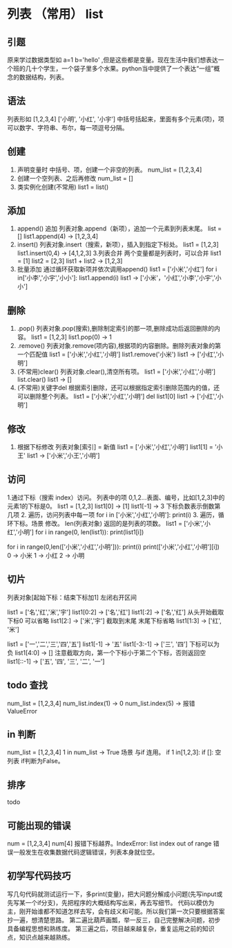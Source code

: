 列表 （常用） list
===
## 引题
原来学过数据类型如 a=1  b='hello'  ,但是这些都是变量。现在生活中我们想表达一个班的几十个学生，一个袋子里多个水果。python当中提供了一个表达“一组”概念的数据结构，列表。

## 语法
列表形如 [1,2,3,4] ['小明', '小红', '小宇']
中括号括起来，里面有多个元素(项)，项可以数字、字符串、布尔，每一项逗号分隔。


## 创建
1. 声明变量时 中括号、项，创建一个非空的列表。
num_list = [1,2,3,4]
2. 创建一个空列表、之后再修改
num_list = []
3. 类实例化创建(不常用)
list1 = list()

## 添加
1. append()  追加
列表对象.append（新项），追加一个元素到列表末尾。
list = []
list1.append(4) → [1,2,3,4]
2. insert()
列表对象.insert（搜索，新项），插入到指定下标处。
list1 = [1,2,3]
list1.insert(0,4) → [4,1,2,3]
3.列表合并
两个变量都是列表时，可以合并
list1 = [1]
list2 = [2,3] 
list1 + list2  → [1,2,3]
4. 批量添加 
通过循环获取新项并依次调用append()
list1 = ['小米','小红']
for i in['小李','小宇','小小']:
    list1.append(i)
list1 → ['小米'，'小红','小李','小宇','小小']

## 删除
1. .pop()
列表对象.pop(搜索),删除制定索引的那一项,删除成功后返回删除的内容。
list1 = [1,2,3]
list1.pop(0) → 1
2. .remove()
列表对象.remove(项内容),根据项的内容删除。删除列表对象的第一个匹配值
list1 = ['小米','小红','小明']
list1.remove('小米')
list1 →  ['小红','小明']
3. (不常用)clear()
列表对象.clear(),清空所有项。
list1 = ['小米','小红','小明']
list.clear()
list1 → []
4. (不常用)关键字del  根据索引删除，还可以根据指定索引删除范围内的值，还可以删除整个列表。
list1 = ['小米','小红','小明']
del list1[0]
list1 → ['小红','小明']

## 修改
1. 根据下标修改
列表对象[索引] = 新值
list1 = ['小米','小红','小明']
list1[1] = '小王'
list1 → ['小米','小王','小明']

## 访问
1.通过下标（搜索 index）访问。
列表中的项 0,1,2...表面、编号，比如[1,2,3]中的元素1的下标是0。
list1 = [1,2,3]
list1[0] → [1]
list1[-1] → 3     下标负数表示倒数第几项
2. 遍历，访问列表中每一项
for i in ['小米','小红','小明']:
    print(i)
3. 遍历，循环下标。场景 修改。
len(列表对象)    返回的是列表的项数。
list1 = ['小米','小红','小明']
for i in range(0, len(list1)):
    print(list1[i])
    
for i in range(0,len(['小米','小红','小明'])): 
    print(i)
    print(['小米','小红','小明'][i])
0 → 小米
1 → 小红
2 → 小明

## 切片
列表对象[起始下标：结束下标加1]   左闭右开区间

list1 = ['名','红','米','宇']
list1[0:2] → ['名','红']
list1[:2] → ['名','红']      从头开始截取    下标0 可以省略
list1[2:] → ['米','宇']       截取到末尾   末尾下标省略
list1[1:3] → ['红', '米']

list1 = ['一','二','三','四','五']
list1[-1] → '五'
list1[-3:-1] → ['三', '四']       下标可以为负
list1[4:0] → []                注意截取方向，第一个下标小于第二个下标，否则返回空
list1[::-1] → ['五', '四', '三', '二', '一']


## todo  查找
num_list = [1,2,3,4]
num_list.index(1) → 0
num_list.index(5) → 报错ValueError
## in   判断
num_list = [1,2,3,4]
1 in num_list → True
场景  与if 连用。
if 1 in[1,2,3]:
if []:  空列表  if判断为False。
## 排序
todo
## 可能出现的错误
num = [1,2,3,4]
num[4]
报错下标越界。IndexError: list index out of range
错误一般发生在收集数据代码逻辑错误，列表本身就位空。
## 初学写代码技巧
写几句代码就测试运行一下，多print(变量)，把大问题分解成小问题(先写input或先写某一个if分支)，先把程序的大概结构写出来，再去写细节。
代码以模仿为主，刚开始谁都不知道怎样去写，会有歧义和可能。所以我们第一次只要根据答案抄一遍，想清楚思路。
第二遍比葫芦画瓢，举一反三，自己完整解决问题，初步具备编程思想和熟练度。
第三遍之后，项目越来越复杂，重复运用之前的知识点，知识点越来越熟练。
